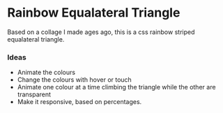 # Rainbow Equalateral Triangle

Based on a collage I made ages ago, this is a css rainbow striped equalateral triangle.

### Ideas

- Animate the colours
- Change the colours with hover or touch
- Animate one colour at a time climbing the triangle while the other are transparent
- Make it responsive, based on percentages.